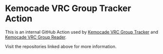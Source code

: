 # Kemocade VRC Group Tracker Action

This is an internal GitHub Action used by [Kemocade VRC Group Tracker](https://github.com/kemocade/Kemocade.Vrc.Group.Tracker) and [Kemocade VRC Group Reader](https://github.com/kemocade/Kemocade.Vrc.Group.Reader).

Visit the repositories linked above for more information.